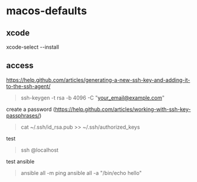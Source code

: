 # macos-defaults

## xcode

xcode-select --install

## access

https://help.github.com/articles/generating-a-new-ssh-key-and-adding-it-to-the-ssh-agent/

> ssh-keygen -t rsa -b 4096 -C "your_email@example.com"

create a password (https://help.github.com/articles/working-with-ssh-key-passphrases/)

> cat ~/.ssh/id_rsa.pub >> ~/.ssh/authorized_keys

test
> ssh <username>@localhost

test ansible
> ansible all -m ping
> ansible all -a "/bin/echo hello"


